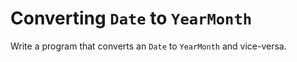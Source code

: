 # Converting `Date` to `YearMonth`
Write a program that converts an `Date` to `YearMonth` and vice-versa. 
